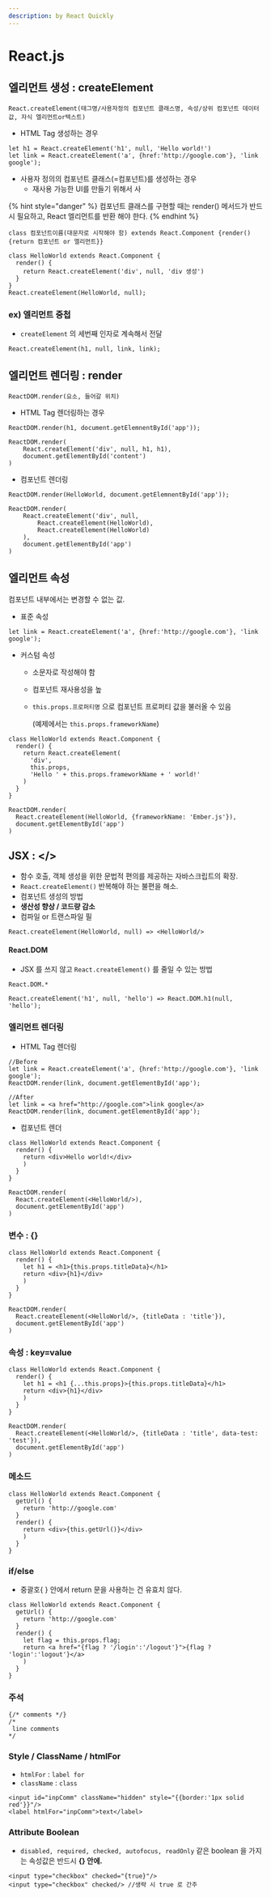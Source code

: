 ```yaml
---
description: by React Quickly
---
```


# React.js

## 엘리먼트 생성 : createElement

`React.createElement(태그명/사용자정의 컴포넌트 클래스명, 속성/상위 컴포넌트 데이터값, 자식 엘리먼트or텍스트)`

* HTML Tag 생성하는 경우

```text
let h1 = React.createElement('h1', null, 'Hello world!')
let link = React.createElement('a', {href:'http://google.com'}, 'link google');
```

* 사용자 정의의 컴포넌트 클래스\(=컴포넌트\)를 생성하는 경우
  * 재사용 가능한 UI를 만들기 위해서 사

{% hint style="danger" %}
컴포넌트 클래스를 구현할 때는 render\(\) 메서드가 반드시 필요하고, React 엘리먼트를 반환 해야 한다.
{% endhint %}

`class 컴포넌트이름(대문자로 시작해야 함) extends React.Component {render(){return 컴포넌트 or 엘리먼트}}`

```text
class HelloWorld extends React.Component {
  render() {
    return React.createElement('div', null, 'div 생성')
  }
}
React.createElement(HelloWorld, null);
```

### ex\) 엘리먼트 중첩

* `createElement` 의 세번째 인자로 계속해서 전달

```text
React.createElement(h1, null, link, link);
```

## 엘리먼트 렌더링 : render

`ReactDOM.render(요소, 들어갈 위치)`

* HTML Tag 렌더링하는 경우

```text
ReactDOM.render(h1, document.getElemnentById('app')); 
```

```text
ReactDOM.render(
    React.createElement('div', null, h1, h1),
    document.getElementById('content')
)
```

* 컴포넌트 렌더링

```text
ReactDOM.render(HelloWorld, document.getElemnentById('app'));
```

```text
ReactDOM.render(
    React.createElement('div', null, 
        React.createElement(HelloWorld),
        React.createElement(HelloWorld)
    ),
    document.getElementById('app')
)
```

## 엘리먼트 속성

컴포넌트 내부에서는 변경할 수 없는 값.

* 표준 속성

```text
let link = React.createElement('a', {href:'http://google.com'}, 'link google');
```

* 커스텀 속성
  * 소문자로 작성해야 함
  * 컴포넌트 재사용성을 높
  * `this.props.프로퍼티명` 으로 컴포넌트 프로퍼티 값을 불러올 수 있음

    \(예제에서는 `this.props.frameworkName`\)

```text
class HelloWorld extends React.Component {
  render() {
    return React.createElement(
      'div',
      this.props,
      'Hello ' + this.props.frameworkName + ' world!'
    )
  }
}

ReactDOM.render(
  React.createElement(HelloWorld, {frameworkName: 'Ember.js'}),
  document.getElementById('app')
)
```

## JSX : &lt;/&gt;

* 함수 호출, 객체 생성을 위한 문법적 편의를 제공하는 자바스크립트의 확장.
* `React.createElement()` 반복해야 하는 불편을 해소.
* 컴포넌트 생성의 방법
* **생산성 향상 / 코드량 감소**
* 컴파일 or 트랜스파일 필

```text
React.createElement(HelloWorld, null) => <HelloWorld/>
```

#### React.DOM

* JSX 를 쓰지 않고 `React.createElement()` 를 줄일 수 있는 방법

`React.DOM.*`

```text
React.createElement('h1', null, 'hello') => React.DOM.h1(null, 'hello');
```

### 엘리먼트 렌더링

* HTML Tag 렌더링

```text
//Before
let link = React.createElement('a', {href:'http://google.com'}, 'link google');
ReactDOM.render(link, document.getElementById('app');

//After
let link = <a href="http://google.com">link google</a>
ReactDOM.render(link, document.getElementById('app');
```

* 컴포넌트 렌더

```text
class HelloWorld extends React.Component {
  render() {
    return <div>Hello world!</div>
    )
  }
}

ReactDOM.render(
  React.createElement(<HelloWorld/>),
  document.getElementById('app')
)
```

### 변수 : {}

```text
class HelloWorld extends React.Component {
  render() {
    let h1 = <h1>{this.props.titleData}</h1>
    return <div>{h1}</div>
    )
  }
}

ReactDOM.render(
  React.createElement(<HelloWorld/>, {titleData : 'title'}),
  document.getElementById('app')
)
```

### 속성 : key=value

```text
class HelloWorld extends React.Component {
  render() {
    let h1 = <h1 {...this.props}>{this.props.titleData}</h1>
    return <div>{h1}</div>
    )
  }
}

ReactDOM.render(
  React.createElement(<HelloWorld/>, {titleData : 'title', data-test: 'test'}),
  document.getElementById('app')
)
```

### 메소드

```text
class HelloWorld extends React.Component {
  getUrl() {
    return 'http://google.com'
  }
  render() {
    return <div>{this.getUrl()}</div>
    )
  }
}
```

### if/else

* 중괄호{ } 안에서 return 문을 사용하는 건 유효치 않다.

```text
class HelloWorld extends React.Component {
  getUrl() {
    return 'http://google.com'
  }
  render() {
    let flag = this.props.flag;
    return <a href="{flag ? '/login':'/logout'}">{flag ? 'login':'logout'}</a>
    )
  }
}
```

### 주석

```text
{/* comments */}
/*
 line comments
*/
```

### Style / ClassName / htmlFor

* `htmlFor` : `label for`
* `className` : `class`

```text
<input id="inpComm" className="hidden" style="{{border:'1px solid red'}}"/>
<label htmlFor="inpComm">text</label>
```

### Attribute Boolean

* `disabled, required, checked, autofocus, readOnly` 같은 boolean 을 가지는 속성값은 반드시 **{} 안에.**

```text
<input type="checkbox" checked="{true}"/>
<input type="checkbox" checked/> //생략 시 true 로 간주
```



